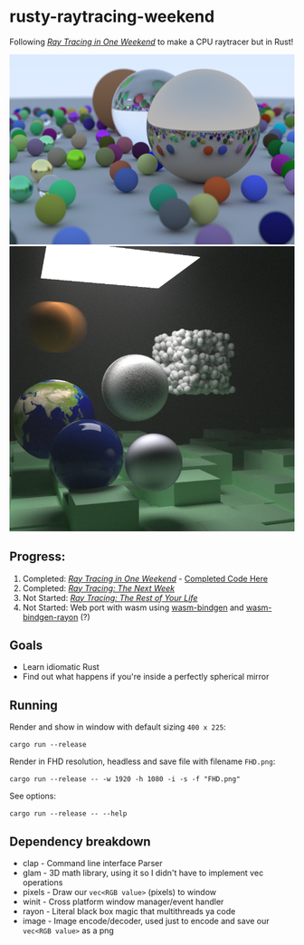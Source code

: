 # rusty-raytracing-weekend

Following [_Ray Tracing in One Weekend_](https://raytracing.github.io/) to make a CPU raytracer but in Rust!

<img src="./media/render_book1.png" alt="Final render of book 1" width=800/>

<img src="./media/render_book2.png" alt="Final render of book 2" width=800/>


## Progress:
1. Completed: [_Ray Tracing in One Weekend_](https://raytracing.github.io/books/RayTracingInOneWeekend.html) - [Completed Code Here](https://github.com/stevenhuyn/rusty-raytracing-weekend/tree/7b10c8097581be7427d7b18647b07b8a451772f5)
2. Completed: [_Ray Tracing: The Next Week_](https://raytracing.github.io/books/RayTracingTheNextWeek.html)
3. Not Started: [_Ray Tracing: The Rest of Your Life_](https://raytracing.github.io/books/RayTracingTheRestOfYourLife.html)
4. Not Started: Web port with wasm using [wasm-bindgen](https://github.com/rustwasm/wasm-bindgen) and [wasm-bindgen-rayon](https://github.com/GoogleChromeLabs/wasm-bindgen-rayon) (?)

## Goals
- Learn idiomatic Rust
- Find out what happens if you're inside a perfectly spherical mirror

## Running 

Render and show in window with default sizing `400 x 225`:
```
cargo run --release
```

Render in FHD resolution, headless and save file with filename `FHD.png`:
```
cargo run --release -- -w 1920 -h 1080 -i -s -f "FHD.png"
```

See options:
```
cargo run --release -- --help
```

## Dependency breakdown
- clap - Command line interface Parser
- glam - 3D math library, using it so I didn't have to implement vec operations
- pixels - Draw our `vec<RGB value>` (pixels) to window
- winit - Cross platform window manager/event handler
- rayon - Literal black box magic that multithreads ya code
- image - Image encode/decoder, used just to encode and save our `vec<RGB value>` as a png

